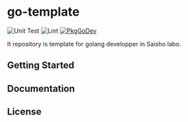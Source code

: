 # go-template

![Unit Test](https://github.com/sai-lab/go-template/workflows/Unit%20Test/badge.svg)
![Lint](https://github.com/sai-lab/go-template/workflows/Lint/badge.svg)
[![PkgGoDev](https://pkg.go.dev/badge/github.com/sai-lab/go-template)](https://pkg.go.dev/github.com/sai-lab/go-template)

It repository is template for golang developper in Saisho labo.

## Getting Started

## Documentation

## License
